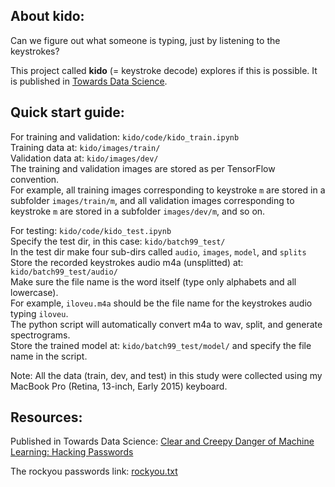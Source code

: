 About kido:
-----------
Can we figure out what someone is typing, just by listening to the keystrokes?

This project called **kido** (= keystroke decode) explores if this is possible.
It is published in [Towards Data Science](https://towardsdatascience.com/clear-and-creepy-danger-of-machine-learning-hacking-passwords-a01a7d6076d5).


Quick start guide:
------------------
For training and validation: `kido/code/kido_train.ipynb`   
Training data at: `kido/images/train/`  
Validation data at: `kido/images/dev/`  
The training and validation images are stored as per TensorFlow convention.  
For example, all training images corresponding to keystroke `m` are stored in a subfolder `images/train/m`, 
and all validation images corresponding to keystroke `m` are stored in a subfolder `images/dev/m`, and so on.

For testing:  `kido/code/kido_test.ipynb`  
Specify the test dir, in this case: `kido/batch99_test/`  
In the test dir make four sub-dirs called `audio`, `images`, `model`, and `splits`  
Store the recorded keystrokes audio m4a (unsplitted) at: `kido/batch99_test/audio/`  
Make sure the file name is the word itself (type only alphabets and all lowercase).  
For example, `iloveu.m4a` should be the file name for the keystrokes audio typing `iloveu`.  
The python script will automatically convert m4a to wav, split, and generate spectrograms.  
Store the trained model at: `kido/batch99_test/model/` and specify the file name in the script.

Note: All the data (train, dev, and test) in this study were collected using my MacBook Pro (Retina, 13-inch, Early 2015) keyboard.


Resources:
----------
Published in Towards Data Science: [Clear and Creepy Danger of Machine Learning: Hacking Passwords](https://towardsdatascience.com/clear-and-creepy-danger-of-machine-learning-hacking-passwords-a01a7d6076d5)

The rockyou passwords link: [rockyou.txt](https://www.kaggle.com/wjburns/common-password-list-rockyoutxt#rockyou.txt)
